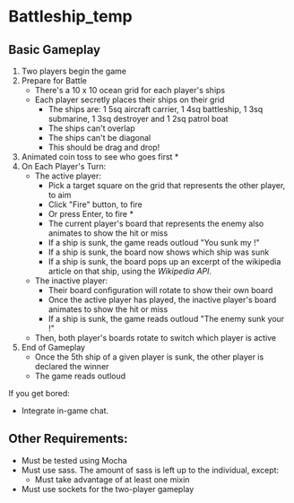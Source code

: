 Battleship_temp
===============

## Basic Gameplay

1. Two players begin the game
2. Prepare for Battle
   * There's a 10 x 10 ocean grid for each player's ships
   * Each player secretly places their ships on their grid
     * The ships are: 1 5sq aircraft carrier, 1 4sq battleship, 1 3sq submarine, 1 3sq destroyer and 1 2sq patrol boat
     * The ships can't overlap
     * The ships can't be diagonal
     * This should be drag and drop!
2. Animated coin toss to see who goes first *
3. On Each Player's Turn:
   * The active player:
     * Pick a target square on the grid that represents the other player, to aim
     * Click "Fire" button, to fire
     * Or press Enter, to fire *
     * The current player's board that represents the enemy also animates to show the hit or miss
     * If a ship is sunk, the game reads outloud "You sunk my <ship type>!"
     * If a ship is sunk, the board now shows which ship was sunk
     * If a ship is sunk, the board pops up an excerpt of the wikipedia article on that ship, using the _Wikipedia API_.
   * The inactive player:
     * Their board configuration will rotate to show their own board
     * Once the active player has played, the inactive player's board animates to show the hit or miss
     * If a ship is sunk, the game reads outloud "The enemy sunk your <ship type>!"
   * Then, both player's boards rotate to switch which player is active
4. End of Gameplay
   * Once the 5th ship of a given player is sunk, the other player is declared the winner
   * The game reads outloud

If you get bored:
* Integrate in-game chat.

## Other Requirements:

* Must be tested using Mocha
* Must use sass. The amount of sass is left up to the individual, except:
  * Must take advantage of at least one mixin
* Must use sockets for the two-player gameplay
